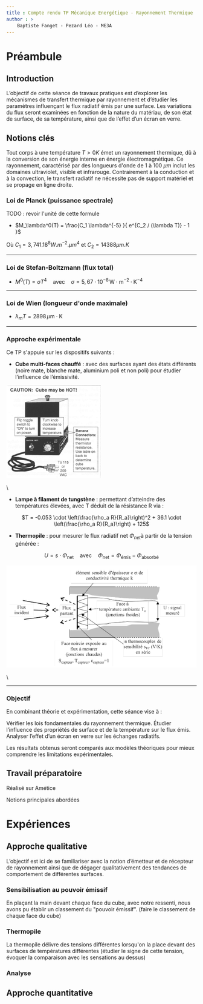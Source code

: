 ```yaml
---
title : Compte rendu TP Mécanique Energétique - Rayonnement Thermique
author : > 
    Baptiste Fanget - Pezard Léo - ME3A
---
```



# Préambule

## Introduction

L’objectif de cette séance de travaux pratiques est d’explorer les mécanismes de transfert thermique par rayonnement et d’étudier les paramètres influençant le flux radiatif émis par une surface. Les variations du flux seront examinées en fonction de la nature du matériau, de son état de surface, de sa température, ainsi que de l’effet d’un écran en verre.

## Notions clés

Tout corps à une température ${T>0K}$ émet un rayonnement thermique, dû à la conversion de son énergie interne en énergie électromagnétique. Ce rayonnement, caractérisé par des longueurs d'onde de 1 à 100 ${\mu m}$ inclut les domaines ultraviolet, visible et infrarouge. Contrairement à la conduction et à la convection, le transfert radiatif ne nécessite pas de support matériel et se propage en ligne droite.

### Loi de Planck (puissance spectrale)

TODO : revoir l'unité de cette formule

- $M_\lambda^0(T) = \frac{C_1 \lambda^{-5} }{ e^{C_2 / (\lambda T)} - 1 }$

Où $C_{1} = 3,741.18^{8}W.m^{-2}.\mu m^{4}$ et $C_{2} = 14388 \mu m.K$

---

### Loi de Stefan-Boltzmann (flux total)

- $M^0(T) = \sigma T^4 \quad \text{avec} \quad \sigma = 5{,}67 \cdot 10^{-8} \, \text{W} \cdot \text{m}^{-2} \cdot \text{K}^{-4}$

---

### Loi de Wien (longueur d'onde maximale)

- $\lambda_m T = 2898 \, \mu \text{m} \cdot \text{K}$

--- 

### Approche expérimentale 

Ce TP s'appuie sur les dispositifs suivants :

- __Cube multi-faces chauffé__ : avec des surfaces ayant des états différents (noire mate, blanche mate, aluminium poli et non poli) pour étudier l’influence de l’émissivité.


![Schéma du cube multi-faces aux quatre faces latérales différentes chauffées par une ampoule centrale](dispositif.png)


\


- __Lampe à filament de tungstène__ : permettant d’atteindre des températures élevées, avec T déduit de la résistance R via :

<center>

$T = -0.053 \cdot \left(\frac{\rho_a R}{R_a}\right)^2 + 36.1 \cdot \left(\frac{\rho_a R}{R_a}\right) + 125$


</center>

- __Thermopile__ : pour mesurer le flux radiatif net ${\Phi_{net}}$​ à partir de la tension générée :

<center>

$U = s \cdot \Phi_\text{net} \quad \text{avec} \quad \Phi_\text{net} = \Phi_\text{émis} - \Phi_\text{absorbé}$

</center>


![Fonctionnement schématique de la thermopile](thermopile.png)


\

---

### Objectif 

En combinant théorie et expérimentation, cette séance vise à :

Vérifier les lois fondamentales du rayonnement thermique.
Étudier l’influence des propriétés de surface et de la température sur le flux émis.
Analyser l’effet d’un écran en verre sur les échanges radiatifs.

Les résultats obtenus seront comparés aux modèles théoriques pour mieux comprendre les limitations expérimentales.

## Travail préparatoire

Réalisé sur Amétice

Notions principales abordées

# Expériences 

## Approche qualitative

L’objectif est ici de se familiariser avec la notion d’émetteur et de récepteur de rayonnement ainsi
que de dégager qualitativement des tendances de comportement de différentes surfaces.

### Sensibilisation au pouvoir émissif

En plaçant la main devant chaque face du cube, avec notre ressenti, nous avons pu établir un classement du "pouvoir émissif". (faire le classement de chaque face du cube)

### Thermopile

La thermopile délivre des tensions différentes lorsqu'on la place devant des surfaces de températures différentes (étudier le signe de cette tension, évoquer la comparaison avec les sensations au dessus)

### Analyse


## Approche quantitative


